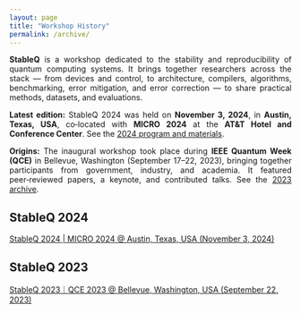 ```yaml
---
layout: page
title: "Workshop History"
permalink: /archive/
---
```


<style>
    .justified-text {
      text-align: justify;
    }
</style>

<!-- Hide original 2023 description block below -->
<!--
<div class="justified-text">
<p>
The first "StableQ: Quantum System Stability and Reproducibility Workshop" was hosted at IEEE Quantum Week in Bellevue, Washington on Sep 17–22, 2023. In the 1st  StableQ workshop, we accepted 7 published papers and invited 1 keynote talk as well as 4 contribution talks. The presentations were given by people from federal agencies (e.g., NSF, ORNL, PNNL), industry (e.g., IBM, IonQ, Zapata Computing), and academia (e.g., MIT, Imperial College London, Johns Hopkins University). The event had over 80-person times in attendance.  
</p>
<p>
Quantum computing architectures and systems have rapidly developed in recent years. In the past year, after the StableQ workshop, we have witnessed the scale-up of quantum processors, new quantum devices, and a lot of new potential applications. Stability and reproducibility issues still exist, and finding solutions becomes more challenging due to the growing complexity of hardware (e.g., large scale, heterogeneity). In the StableQ workshop this year, we expect to solicit new solutions to address the stability and reproducibility issues, and we believe this topic will resonate with the MICRO community and its interest in novel architecture approaches to solving challenging problems.
</p>
</div>
-->

<div class="justified-text">
  <p><strong>StableQ</strong> is a workshop dedicated to the stability and reproducibility of quantum computing systems. It brings together researchers across the stack — from devices and control, to architecture, compilers, algorithms, benchmarking, error mitigation, and error correction — to share practical methods, datasets, and evaluations.</p>

  <p><strong>Latest edition:</strong> StableQ 2024 was held on <strong>November 3, 2024</strong>, in <strong>Austin, Texas, USA</strong>, co‑located with <strong>MICRO 2024</strong> at the <strong>AT&amp;T Hotel and Conference Center</strong>. See the <a href="https://stableq.org/StableQ2024/">2024 program and materials</a>.</p>

  <p><strong>Origins:</strong> The inaugural workshop took place during <strong>IEEE Quantum Week (QCE)</strong> in Bellevue, Washington (September 17–22, 2023), bringing together participants from government, industry, and academia. It featured peer‑reviewed papers, a keynote, and contributed talks. See the <a href="https://stableq.github.io/">2023 archive</a>.</p>
</div>


<h2>StableQ 2024</h2>
<a href="https://stableq.org/StableQ2024/">StableQ 2024 | MICRO 2024 @ Austin, Texas, USA (November 3, 2024)</a>


<h2>StableQ 2023</h2>
<a href = "https://stableq.github.io/">StableQ 2023｜QCE 2023 @ Bellevue, Washington, USA (September 22, 2023)</a>
